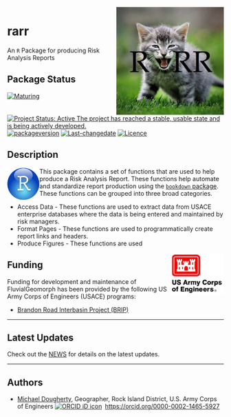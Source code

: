 <!-- README.md is generated from README.Rmd. Please edit that file -->

<img src="man/figures/kitten-roar4-2.jpg" width=250 align="right" />

# rarr

An `R` Package for producing Risk Analysis Reports

## Package Status

[![Maturing](https://img.shields.io/badge/lifecycle-maturing-blue.svg)](https://www.tidyverse.org/lifecycle)
[![Project Status: Active The project has reached a stable, usable state
and is being actively
developed.](https://www.repostatus.org/badges/latest/active.svg)](https://www.repostatus.org/#active)
[![packageversion](https://img.shields.io/badge/Package%20version-0.1.1-orange.svg?style=flat-square)](commits/master)
[![Last-changedate](https://img.shields.io/badge/last%20change-2022--01--10-yellowgreen.svg)](/commits/master)
[![Licence](https://img.shields.io/badge/licence-CC0-blue.svg)](http://choosealicense.com/licenses/cc0-1.0/)

## Description

<img src="man/figures/r_logo.png" width=75 align="left" />

This package contains a set of functions that are used to help produce a
Risk Analysis Report. These functions help automate and standardize
report production using the [`bookdown`
package](https://bookdown.org/yihui/bookdown/). These functions can be
grouped into three broad categories.

-   Access Data - These functions are used to extract data from USACE
    enterprise databases where the data is being entered and maintained
    by risk managers.
-   Format Pages - These functions are used to programmatically create
    report links and headers.
-   Produce Figures - These functions are used

<img src="man/figures/HDQLO-03_h120.jpg" width=125 align="right" />

## Funding

Funding for development and maintenance of FluvialGeomorph has been
provided by the following US Army Corps of Engineers (USACE) programs:

-   [Brandon Road Interbasin Project
    (BRIP)](https://www.mvr.usace.army.mil/Missions/Environmental-Stewardship/BR-Interbasin-Project/)

------------------------------------------------------------------------

## Latest Updates

Check out the [NEWS](NEWS.md) for details on the latest updates.

------------------------------------------------------------------------

## Authors

-   [Michael Dougherty](mailto:Michael.P.Dougherty@usace.army.mil),
    Geographer, Rock Island District, U.S. Army Corps of Engineers
    <a itemprop="sameAs" content="https://orcid.org/0000-0002-1465-5927" href="https://orcid.org/0000-0002-1465-5927" target="orcid.widget" rel="me noopener noreferrer" style="vertical-align:top;">
    <img src="https://orcid.org/sites/default/files/images/orcid_16x16.png" style="width:1em;margin-right:.5em;" alt="ORCID iD icon">https://orcid.org/0000-0002-1465-5927</a>
